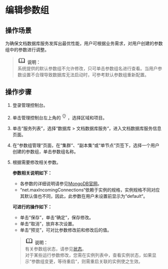 # 编辑参数组<a name="zh-cn_topic_configuration"></a>

## 操作场景<a name="section61774358144918"></a>

为确保文档数据库服务发挥出最优性能，用户可根据业务需求，对用户创建的参数组中的参数进行调整。

>![](public_sys-resources/icon-note.gif) **说明：**   
>系统提供的默认参数组不允许修改，只可单击参数组名进行查看。当用户参数设置不合理导致数据库无法启动时，可参考默认参数组重新配置。  

## 操作步骤<a name="section30073268144833"></a>

1.  登录管理控制台。
2.  单击管理控制台左上角的![](figures/region.png)，选择区域和项目。
3.  单击“服务列表”，选择“数据库  \>  文档数据库服务“，进入文档数据库服务信息页面。
4.  在“参数组管理“页面，在“集群“、“副本集“或“单节点“页签下，选择一个用户创建的参数组，单击参数组名称。
5.  根据需要修改相关参数。

    **参数相关说明如下：**

    -   各参数的详细说明请参见[MongoDB官网](https://docs.mongodb.com/v3.2/reference/parameters/)。
    -   “net.maxIncomingConnections“依赖于实例的规格，实例规格不同对应其默认值也不同，因此，此参数在用户未设置前显示为“default“。

    **可进行的操作如下：**

    -   单击“保存”，单击“确定”，保存修改。
    -   单击“取消”，放弃本次设置。
    -   单击“预览”，可对比参数修改前和修改后的值。

    >![](public_sys-resources/icon-note.gif) **说明：**   
    >有关参数组状态，请参见[状态](https://support.huaweicloud.com/productdesc-dds/zh-cn_topic_0044018318.html)。  
    >对于某些运行参数修改，您需在实例列表中，查看实例状态，如果显示“参数组变更，等待重启“，则需重启关联的实例使之生效。  



